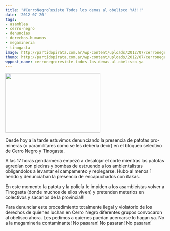 ```yaml
---
title: "#CerroNegroResiste Todos los demas al obelisco YA!!!"
date: '2012-07-20'
tags:
- asamblea
- cerro-negro
- denuncias
- derechos-humanos
- megamineria
- tinogasta
image: http://partidopirata.com.ar/wp-content/uploads/2012/07/cerronegro-e1342822207746.jpeg
thumb: http://partidopirata.com.ar/wp-content/uploads/2012/07/cerronegro-e1342822207746-150x150.jpeg
wppost_name: cerronegroresiste-todos-los-demas-al-obelisco-ya
---
```


<a href="http://partidopirata.com.ar/wp-content/uploads/2012/07/cerronegro.jpeg"><img src="http://partidopirata.com.ar/wp-content/uploads/2012/07/cerronegro-e1342822207746-300x189.jpeg" alt="" title="cerro negro" width="300" height="189" class="alignleft size-medium wp-image-5425" /></a>

Desde hoy a la tarde estuvimos denunciando la presencia de patotas pro-mineras (o paramilitares como se les debería decir) en el bloqueo selectivo de Cerro Negro y Tinogasta. 

A las 17 horas gendarmería empezó a desalojar el corte mientras las patotas agredían con piedras y bombas de estruendo a los ambientalistas obligandolos a levantar el campamento y replegarse. Hubo al menos 1 herido y denunciaban la presencia de encapuchados con itakas.

En este momento la patota y la policía le impiden a los asambleístas volver a Tinogasta (donde muchos de ellos viven) y pretenden meterlos en colectivos y sacarlos de la provincia!!!

Para denunciar este procedimiento totalmente ilegal y violatorio de los derechos de quienes luchan en Cerro Negro diferentes grupos convocaron al obelisco ahora. Les pedimos a quienes puedan acercarse lo hagan ya. No a la megamineria contaminante! No pasaran! No pasaran! No pasaran!
